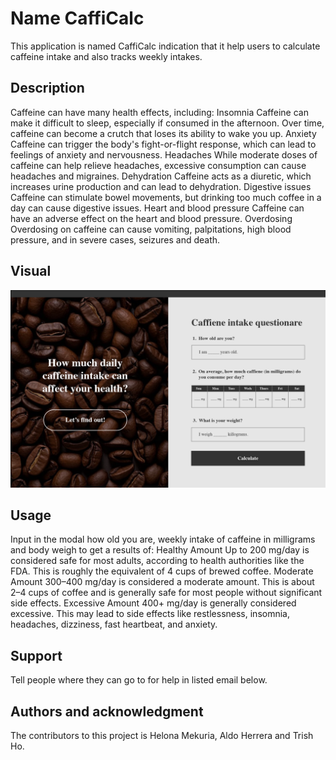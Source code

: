 # Name CaffiCalc

This application is named CaffiCalc indication that it help users  to calculate caffeine intake and also tracks weekly intakes. 

## Description

Caffeine can have many health effects, including: 
Insomnia
Caffeine can make it difficult to sleep, especially if consumed in the afternoon. Over time, caffeine can become a crutch that loses its ability to wake you up. 
Anxiety
Caffeine can trigger the body's fight-or-flight response, which can lead to feelings of anxiety and nervousness. 
Headaches
While moderate doses of caffeine can help relieve headaches, excessive consumption can cause headaches and migraines. 
Dehydration
Caffeine acts as a diuretic, which increases urine production and can lead to dehydration. 
Digestive issues
Caffeine can stimulate bowel movements, but drinking too much coffee in a day can cause digestive issues. 
Heart and blood pressure
Caffeine can have an adverse effect on the heart and blood pressure. 
Overdosing
Overdosing on caffeine can cause vomiting, palpitations, high blood pressure, and in severe cases, seizures and death. 

## Visual
![image](image.png)

## Usage

Input in the modal how old you are, weekly intake of caffeine in milligrams and body weigh to get a results of: 
Healthy Amount
Up to 200 mg/day is considered safe for most adults, according to health authorities like the FDA. This is roughly the equivalent of 4 cups of brewed coffee.
Moderate Amount
300–400 mg/day is considered a moderate amount. This is about 2–4 cups of coffee and is generally safe for most people without significant side effects.
Excessive Amount
400+ mg/day is generally considered excessive. This may lead to side effects like restlessness, insomnia, headaches, dizziness, fast heartbeat, and anxiety.

## Support
Tell people where they can go to for help  in listed email below.

## Authors and acknowledgment
The contributors to this project is Helona Mekuria, Aldo Herrera and Trish Ho.

